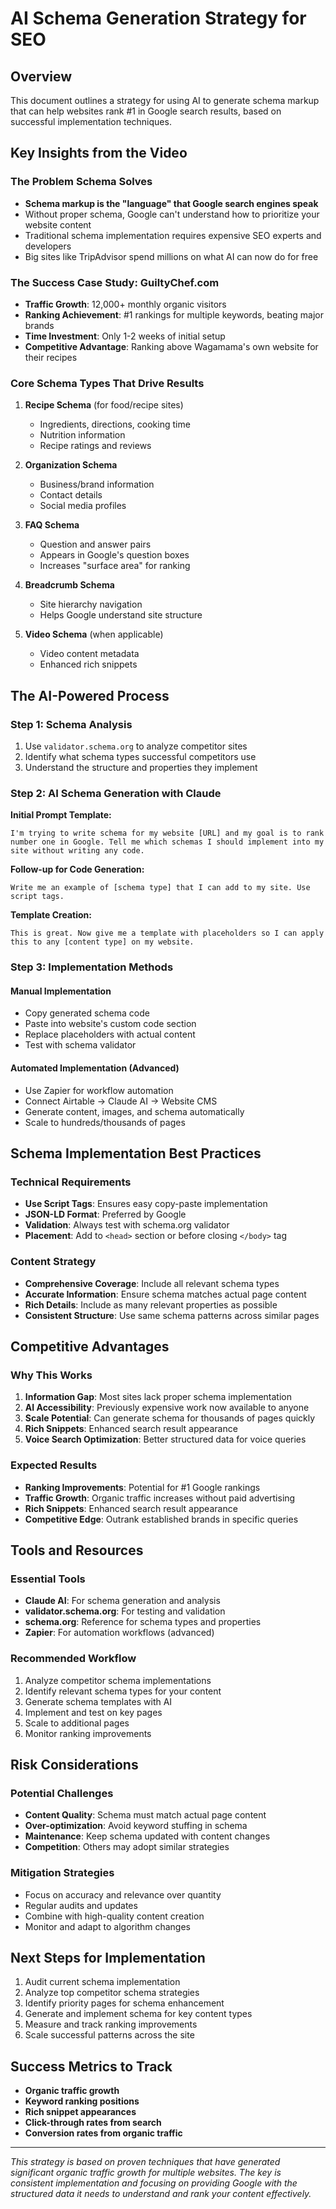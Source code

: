 # AI Schema Generation Strategy for SEO

## Overview
This document outlines a strategy for using AI to generate schema markup that can help websites rank #1 in Google search results, based on successful implementation techniques.

## Key Insights from the Video

### The Problem Schema Solves
- **Schema markup is the "language" that Google search engines speak**
- Without proper schema, Google can't understand how to prioritize your website content
- Traditional schema implementation requires expensive SEO experts and developers
- Big sites like TripAdvisor spend millions on what AI can now do for free

### The Success Case Study: GuiltyChef.com
- **Traffic Growth**: 12,000+ monthly organic visitors
- **Ranking Achievement**: #1 rankings for multiple keywords, beating major brands
- **Time Investment**: Only 1-2 weeks of initial setup
- **Competitive Advantage**: Ranking above Wagamama's own website for their recipes

### Core Schema Types That Drive Results

1. **Recipe Schema** (for food/recipe sites)
   - Ingredients, directions, cooking time
   - Nutrition information
   - Recipe ratings and reviews

2. **Organization Schema**
   - Business/brand information
   - Contact details
   - Social media profiles

3. **FAQ Schema**
   - Question and answer pairs
   - Appears in Google's question boxes
   - Increases "surface area" for ranking

4. **Breadcrumb Schema**
   - Site hierarchy navigation
   - Helps Google understand site structure

5. **Video Schema** (when applicable)
   - Video content metadata
   - Enhanced rich snippets

## The AI-Powered Process

### Step 1: Schema Analysis
1. Use `validator.schema.org` to analyze competitor sites
2. Identify what schema types successful competitors use
3. Understand the structure and properties they implement

### Step 2: AI Schema Generation with Claude
**Initial Prompt Template:**
```
I'm trying to write schema for my website [URL] and my goal is to rank number one in Google. Tell me which schemas I should implement into my site without writing any code.
```

**Follow-up for Code Generation:**
```
Write me an example of [schema type] that I can add to my site. Use script tags.
```

**Template Creation:**
```
This is great. Now give me a template with placeholders so I can apply this to any [content type] on my website.
```

### Step 3: Implementation Methods

#### Manual Implementation
- Copy generated schema code
- Paste into website's custom code section
- Replace placeholders with actual content
- Test with schema validator

#### Automated Implementation (Advanced)
- Use Zapier for workflow automation
- Connect Airtable → Claude AI → Website CMS
- Generate content, images, and schema automatically
- Scale to hundreds/thousands of pages

## Schema Implementation Best Practices

### Technical Requirements
- **Use Script Tags**: Ensures easy copy-paste implementation
- **JSON-LD Format**: Preferred by Google
- **Validation**: Always test with schema.org validator
- **Placement**: Add to `<head>` section or before closing `</body>` tag

### Content Strategy
- **Comprehensive Coverage**: Include all relevant schema types
- **Accurate Information**: Ensure schema matches actual page content
- **Rich Details**: Include as many relevant properties as possible
- **Consistent Structure**: Use same schema patterns across similar pages

## Competitive Advantages

### Why This Works
1. **Information Gap**: Most sites lack proper schema implementation
2. **AI Accessibility**: Previously expensive work now available to anyone
3. **Scale Potential**: Can generate schema for thousands of pages quickly
4. **Rich Snippets**: Enhanced search result appearance
5. **Voice Search Optimization**: Better structured data for voice queries

### Expected Results
- **Ranking Improvements**: Potential for #1 Google rankings
- **Traffic Growth**: Organic traffic increases without paid advertising
- **Rich Snippets**: Enhanced search result appearance
- **Competitive Edge**: Outrank established brands in specific queries

## Tools and Resources

### Essential Tools
- **Claude AI**: For schema generation and analysis
- **validator.schema.org**: For testing and validation
- **schema.org**: Reference for schema types and properties
- **Zapier**: For automation workflows (advanced)

### Recommended Workflow
1. Analyze competitor schema implementations
2. Identify relevant schema types for your content
3. Generate schema templates with AI
4. Implement and test on key pages
5. Scale to additional pages
6. Monitor ranking improvements

## Risk Considerations

### Potential Challenges
- **Content Quality**: Schema must match actual page content
- **Over-optimization**: Avoid keyword stuffing in schema
- **Maintenance**: Keep schema updated with content changes
- **Competition**: Others may adopt similar strategies

### Mitigation Strategies
- Focus on accuracy and relevance over quantity
- Regular audits and updates
- Combine with high-quality content creation
- Monitor and adapt to algorithm changes

## Next Steps for Implementation
1. Audit current schema implementation
2. Analyze top competitor schema strategies
3. Identify priority pages for schema enhancement
4. Generate and implement schema for key content types
5. Measure and track ranking improvements
6. Scale successful patterns across the site

## Success Metrics to Track
- **Organic traffic growth**
- **Keyword ranking positions**
- **Rich snippet appearances**
- **Click-through rates from search**
- **Conversion rates from organic traffic**

---

*This strategy is based on proven techniques that have generated significant organic traffic growth for multiple websites. The key is consistent implementation and focusing on providing Google with the structured data it needs to understand and rank your content effectively.*
